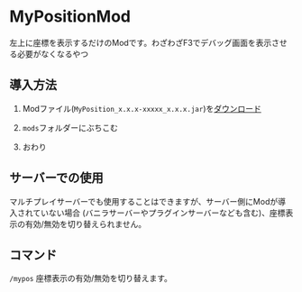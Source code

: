 # MyPositionMod
左上に座標を表示するだけのModです。わざわざF3でデバッグ画面を表示させる必要がなくなるやつ

## 導入方法
1. Modファイル(`MyPosition_x.x.x-xxxxx_x.x.x.jar`)を[ダウンロード](https://github.com/Milkeyyy/MyPositionMod/releases)

2. `mods`フォルダーにぶちこむ

3. おわり

## サーバーでの使用
マルチプレイサーバーでも使用することはできますが、サーバー側にModが導入されていない場合 (バニラサーバーやプラグインサーバーなども含む)、座標表示の有効/無効を切り替えられません。

## コマンド
`/mypos` 座標表示の有効/無効を切り替えます。

